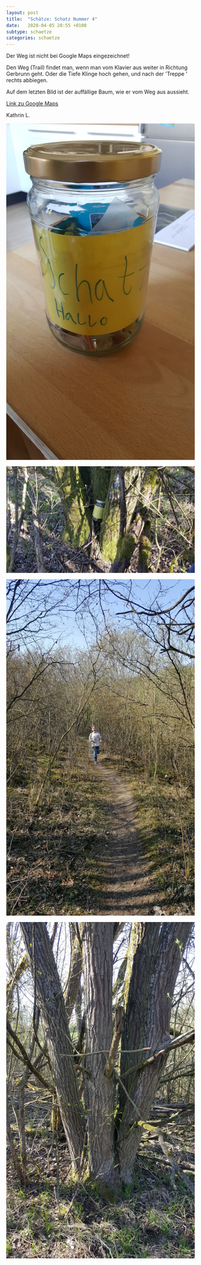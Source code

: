```yaml
---
layout: post
title:  "Schätze: Schatz Nummer 4"
date:   2020-04-05 20:55 +0100
subtype: schaetze
categories: schaetze
---
```


Der Weg ist nicht bei Google Maps eingezeichnet!

Den Weg (Trail) findet man, wenn man vom Klavier aus weiter in Richtung Gerbrunn geht.
Oder die Tiefe Klinge hoch gehen, und nach der 'Treppe ' rechts abbiegen.

Auf dem letzten Bild ist der auffällige Baum, wie er vom Weg aus aussieht.

[Link zu Google Maps](https://maps.google.com/?q=49.769028,9.987426)

Kathrin L.

![Schatz 4](/images/SchatzNummer4_1.jpg)

![Schatz 4](/images/SchatzNummer4_2.jpg)

![Schatz 4](/images/SchatzNummer4_3.jpg)

![Schatz 4](/images/SchatzNummer4_4.jpg)